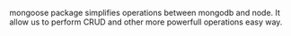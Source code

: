 mongoose package simplifies operations between mongodb and node.
It allow us to perform CRUD and other more powerfull operations easy way.

